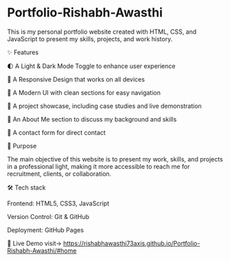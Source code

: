 ﻿# Portfolio-Rishabh-Awasthi

This is my personal portfolio website created with HTML, CSS, and JavaScript to present my skills, projects, and work history.

✨ Features

🌓 A Light & Dark Mode Toggle to enhance user experience

📱 A Responsive Design that works on all devices

🎨 A Modern UI with clean sections for easy navigation

💼 A project showcase, including case studies and live demonstration

📜 An About Me section to discuss my background and skills

📧 A contact form for direct contact

🚀 Purpose

The main objective of this website is to present my work, skills, and projects in a professional light, making it more accessible to reach me for recruitment, clients, or collaboration.

🛠️ Tech stack

Frontend: HTML5, CSS3, JavaScript

Version Control: Git & GitHub

Deployment: GitHub Pages

📍 Live Demo
  visit-> https://rishabhawasthi73axis.github.io/Portfolio-Rishabh-Awasthi/#home

